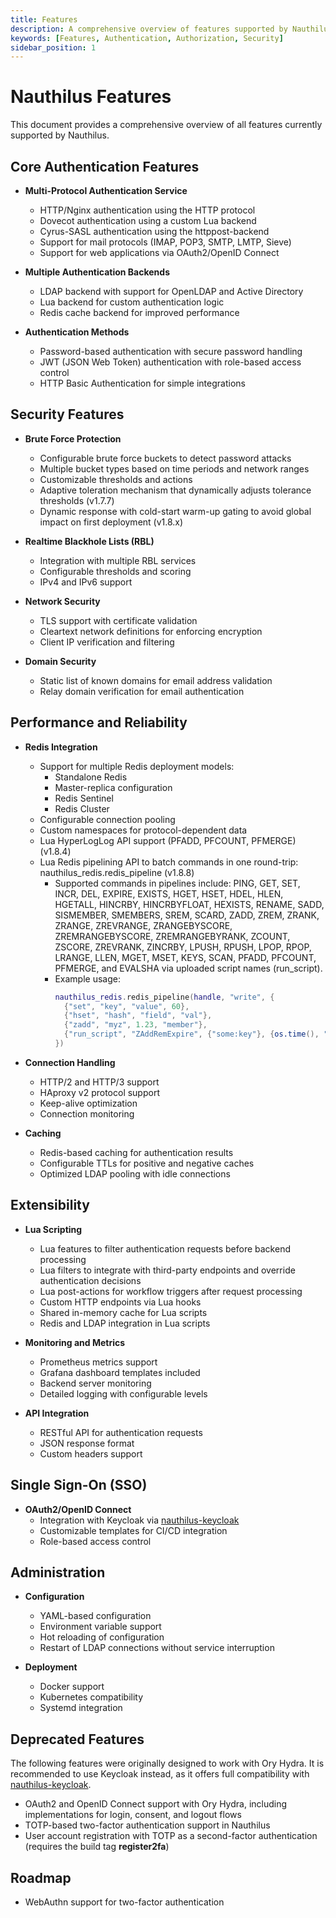 ```yaml
---
title: Features
description: A comprehensive overview of features supported by Nauthilus
keywords: [Features, Authentication, Authorization, Security]
sidebar_position: 1
---
```


# Nauthilus Features

This document provides a comprehensive overview of all features currently supported by Nauthilus.

## Core Authentication Features

- **Multi-Protocol Authentication Service**
  - HTTP/Nginx authentication using the HTTP protocol
  - Dovecot authentication using a custom Lua backend
  - Cyrus-SASL authentication using the httppost-backend
  - Support for mail protocols (IMAP, POP3, SMTP, LMTP, Sieve)
  - Support for web applications via OAuth2/OpenID Connect

- **Multiple Authentication Backends**
  - LDAP backend with support for OpenLDAP and Active Directory
  - Lua backend for custom authentication logic
  - Redis cache backend for improved performance

- **Authentication Methods**
  - Password-based authentication with secure password handling
  - JWT (JSON Web Token) authentication with role-based access control
  - HTTP Basic Authentication for simple integrations

## Security Features

- **Brute Force Protection**
  - Configurable brute force buckets to detect password attacks
  - Multiple bucket types based on time periods and network ranges
  - Customizable thresholds and actions
  - Adaptive toleration mechanism that dynamically adjusts tolerance thresholds (v1.7.7)
  - Dynamic response with cold-start warm-up gating to avoid global impact on first deployment (v1.8.x)

- **Realtime Blackhole Lists (RBL)**
  - Integration with multiple RBL services
  - Configurable thresholds and scoring
  - IPv4 and IPv6 support

- **Network Security**
  - TLS support with certificate validation
  - Cleartext network definitions for enforcing encryption
  - Client IP verification and filtering

- **Domain Security**
  - Static list of known domains for email address validation
  - Relay domain verification for email authentication

## Performance and Reliability

- **Redis Integration**
  - Support for multiple Redis deployment models:
    - Standalone Redis
    - Master-replica configuration
    - Redis Sentinel
    - Redis Cluster
  - Configurable connection pooling
  - Custom namespaces for protocol-dependent data
  - Lua HyperLogLog API support (PFADD, PFCOUNT, PFMERGE) (v1.8.4)
  - Lua Redis pipelining API to batch commands in one round-trip: nauthilus_redis.redis_pipeline (v1.8.8)
    - Supported commands in pipelines include: PING, GET, SET, INCR, DEL, EXPIRE, EXISTS, HGET, HSET, HDEL, HLEN, HGETALL, HINCRBY, HINCRBYFLOAT, HEXISTS,
      RENAME, SADD, SISMEMBER, SMEMBERS, SREM, SCARD, ZADD, ZREM, ZRANK, ZRANGE, ZREVRANGE, ZRANGEBYSCORE, ZREMRANGEBYSCORE, ZREMRANGEBYRANK, ZCOUNT, ZSCORE,
      ZREVRANK, ZINCRBY, LPUSH, RPUSH, LPOP, RPOP, LRANGE, LLEN, MGET, MSET, KEYS, SCAN, PFADD, PFCOUNT, PFMERGE, and EVALSHA via uploaded script names (run_script).
    - Example usage:
      ```lua
      nauthilus_redis.redis_pipeline(handle, "write", {
        {"set", "key", "value", 60},
        {"hset", "hash", "field", "val"},
        {"zadd", "myz", 1.23, "member"},
        {"run_script", "ZAddRemExpire", {"some:key"}, {os.time(), "m", 0, os.time()-60, 120}},
      })
      ```

- **Connection Handling**
  - HTTP/2 and HTTP/3 support
  - HAproxy v2 protocol support
  - Keep-alive optimization
  - Connection monitoring

- **Caching**
  - Redis-based caching for authentication results
  - Configurable TTLs for positive and negative caches
  - Optimized LDAP pooling with idle connections

## Extensibility

- **Lua Scripting**
  - Lua features to filter authentication requests before backend processing
  - Lua filters to integrate with third-party endpoints and override authentication decisions
  - Lua post-actions for workflow triggers after request processing
  - Custom HTTP endpoints via Lua hooks
  - Shared in-memory cache for Lua scripts
  - Redis and LDAP integration in Lua scripts

- **Monitoring and Metrics**
  - Prometheus metrics support
  - Grafana dashboard templates included
  - Backend server monitoring
  - Detailed logging with configurable levels

- **API Integration**
  - RESTful API for authentication requests
  - JSON response format
  - Custom headers support

## Single Sign-On (SSO)

- **OAuth2/OpenID Connect**
  - Integration with Keycloak via [nauthilus-keycloak](https://github.com/croessner/nauthilus-keycloak)
  - Customizable templates for CI/CD integration
  - Role-based access control

## Administration

- **Configuration**
  - YAML-based configuration
  - Environment variable support
  - Hot reloading of configuration
  - Restart of LDAP connections without service interruption

- **Deployment**
  - Docker support
  - Kubernetes compatibility
  - Systemd integration

## Deprecated Features

The following features were originally designed to work with Ory Hydra. It is recommended to use Keycloak instead, as it offers full compatibility with [nauthilus-keycloak](https://github.com/croessner/nauthilus-keycloak).

- OAuth2 and OpenID Connect support with Ory Hydra, including implementations for login, consent, and logout flows
- TOTP-based two-factor authentication support in Nauthilus
- User account registration with TOTP as a second-factor authentication (requires the build tag **register2fa**)

## Roadmap

- WebAuthn support for two-factor authentication
